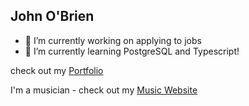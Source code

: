 ## John O'Brien

- 🔭 I’m currently working on applying to jobs
- 🌱 I’m currently learning PostgreSQL and Typescript!

check out my [Portfolio](https://johnobriendev.com/)

I'm a musician - check out my [Music Website](https://johnobrienguitar.com/)





<!--
**johnobriendev/johnobriendev** is a ✨ _special_ ✨ repository because its `README.md` (this file) appears on your GitHub profile.

Here are some ideas to get you started:

- 🔭 I’m currently working on ...
- 🌱 I’m currently learning ...
- 👯 I’m looking to collaborate on ...
- 🤔 I’m looking for help with ...
- 💬 Ask me about ...
- 📫 How to reach me: ...
- 😄 Pronouns: ...
- ⚡ Fun fact: ...
-->

